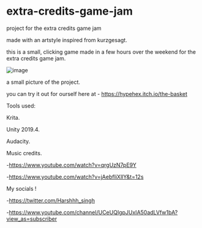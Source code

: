 # extra-credits-game-jam
 project for the extra credits game jam

made with an artstyle inspired from kurzgesagt. 

this is a small, clicking game made in a few hours over the weekend for the extra credits game jam. 

![image](https://user-images.githubusercontent.com/69592270/91080204-30759200-e613-11ea-8728-0017139f4c58.png)

a small picture of the project. 

you can try it out for ourself here at - https://hypehex.itch.io/the-basket

Tools used: 

Krita. 

Unity 2019.4. 

Audacity. 



<!--All art in this game was made by me-->



Music credits. 

-https://www.youtube.com/watch?v=qrgUzN7pE9Y

-https://www.youtube.com/watch?v=jAebfIiXllY&t=12s



My socials !



-https://twitter.com/Harshhh_singh

-https://www.youtube.com/channel/UCeUQIgpJUxIA50adLVfw1bA?view_as=subscriber
